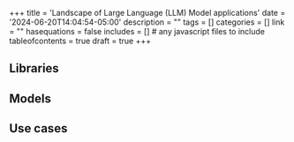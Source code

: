 +++
title = 'Landscape of Large Language (LLM) Model applications'
date = '2024-06-20T14:04:54-05:00'
description = ""
tags = []
categories = []
link = ""
hasequations = false
includes = []       # any javascript files to include
tableofcontents = true
draft = true
+++


## Libraries


## Models


## Use cases

